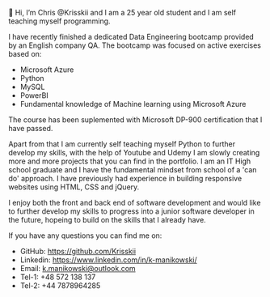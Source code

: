 👋 Hi, I’m Chris @Krisskii and I am a 25 year old student and I am self teaching myself programming.

I have recently finished a dedicated Data Engineering bootcamp provided by an English company QA. 
The bootcamp was focused on active exercises based on: 
  - Microsoft Azure
  - Python
  - MySQL
  - PowerBI
  - Fundamental knowledge of Machine learning using Microsoft Azure

The course has been suplemented with Microsoft DP-900 certification that I have passed.

Apart from that I am currently self teaching myself Python to further develop my skills, with the help of Youtube and Udemy I am slowly creating more and more projects that you can find in the portfolio. 
I am an IT High school graduate and I have the fundamental mindset from school of a 'can do' approach. I have previously had experience in building responsive websites using HTML, CSS and jQuery.

I enjoy both the front and back end of software development and would like to further develop my skills to progress into a junior software developer in the future, hopeing to build on the skills that I already have.

If you have any questions you can find me on:

- GitHub: https://github.com/Krisskii
- Linkedin: https://www.linkedin.com/in/k-manikowski/
- Email: k.manikowski@outlook.com
- Tel-1: +48 572 138 137
- Tel-2: +44 7878964285     
